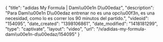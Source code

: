 {
    "title": "adidas My Formula | Dami\u00e1n D\u00edaz",
    "description": "Para Dami\u00e1n D\u00edaz entrenar no es una opci\u00f3n, es una necesidad, como lo es correr los 90 minutos del partido.",
    "videoid": "154095",
    "date_created": "1398106861",
    "date_modified": "1418181299",
    "type": "captivate",
    "layout": "video",
    "url": "\/v\/adidas-my-formula-dami\u00e1n-d\u00edaz\/154095"
}